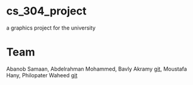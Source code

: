 # cs_304_project
a graphics project for the university 
# Team
Abanob Samaan,
Abdelrahman Mohammed,
Bavly Akramy [git](https://github.com/BavlyEkramy),
Moustafa Hany,
Philopater Waheed [git](https://github.com/philopaterwaheed)

